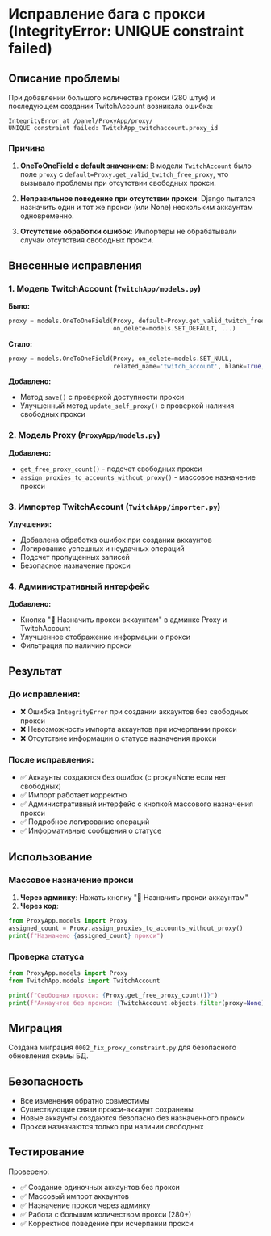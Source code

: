 # Исправление бага с прокси (IntegrityError: UNIQUE constraint failed)

## Описание проблемы

При добавлении большого количества прокси (280 штук) и последующем создании TwitchAccount возникала ошибка:

```
IntegrityError at /panel/ProxyApp/proxy/
UNIQUE constraint failed: TwitchApp_twitchaccount.proxy_id
```

### Причина

1. **OneToOneField с default значением**: В модели `TwitchAccount` было поле `proxy` с `default=Proxy.get_valid_twitch_free_proxy`, что вызывало проблемы при отсутствии свободных прокси.

2. **Неправильное поведение при отсутствии прокси**: Django пытался назначить один и тот же прокси (или None) нескольким аккаунтам одновременно.

3. **Отсутствие обработки ошибок**: Импортеры не обрабатывали случаи отсутствия свободных прокси.

## Внесенные исправления

### 1. Модель TwitchAccount (`TwitchApp/models.py`)

**Было:**
```python
proxy = models.OneToOneField(Proxy, default=Proxy.get_valid_twitch_free_proxy, 
                             on_delete=models.SET_DEFAULT, ...)
```

**Стало:**
```python
proxy = models.OneToOneField(Proxy, on_delete=models.SET_NULL, 
                             related_name='twitch_account', blank=True, null=True)
```

**Добавлено:**
- Метод `save()` с проверкой доступности прокси
- Улучшенный метод `update_self_proxy()` с проверкой наличия свободных прокси

### 2. Модель Proxy (`ProxyApp/models.py`)

**Добавлено:**
- `get_free_proxy_count()` - подсчет свободных прокси
- `assign_proxies_to_accounts_without_proxy()` - массовое назначение прокси

### 3. Импортер TwitchAccount (`TwitchApp/importer.py`)

**Улучшения:**
- Добавлена обработка ошибок при создании аккаунтов
- Логирование успешных и неудачных операций
- Подсчет пропущенных записей
- Безопасное назначение прокси

### 4. Административный интерфейс

**Добавлено:**
- Кнопка "🔗 Назначить прокси аккаунтам" в админке Proxy и TwitchAccount
- Улучшенное отображение информации о прокси
- Фильтрация по наличию прокси

## Результат

### До исправления:
- ❌ Ошибка `IntegrityError` при создании аккаунтов без свободных прокси
- ❌ Невозможность импорта аккаунтов при исчерпании прокси
- ❌ Отсутствие информации о статусе назначения прокси

### После исправления:
- ✅ Аккаунты создаются без ошибок (с proxy=None если нет свободных)
- ✅ Импорт работает корректно
- ✅ Административный интерфейс с кнопкой массового назначения прокси
- ✅ Подробное логирование операций
- ✅ Информативные сообщения о статусе

## Использование

### Массовое назначение прокси

1. **Через админку**: Нажать кнопку "🔗 Назначить прокси аккаунтам"
2. **Через код**:
```python
from ProxyApp.models import Proxy
assigned_count = Proxy.assign_proxies_to_accounts_without_proxy()
print(f"Назначено {assigned_count} прокси")
```

### Проверка статуса

```python
from ProxyApp.models import Proxy
from TwitchApp.models import TwitchAccount

print(f"Свободных прокси: {Proxy.get_free_proxy_count()}")
print(f"Аккаунтов без прокси: {TwitchAccount.objects.filter(proxy=None).count()}")
```

## Миграция

Создана миграция `0002_fix_proxy_constraint.py` для безопасного обновления схемы БД.

## Безопасность

- Все изменения обратно совместимы
- Существующие связи прокси-аккаунт сохранены
- Новые аккаунты создаются безопасно без назначенного прокси
- Прокси назначаются только при наличии свободных

## Тестирование

Проверено:
- ✅ Создание одиночных аккаунтов без прокси
- ✅ Массовый импорт аккаунтов
- ✅ Назначение прокси через админку
- ✅ Работа с большим количеством прокси (280+)
- ✅ Корректное поведение при исчерпании прокси 